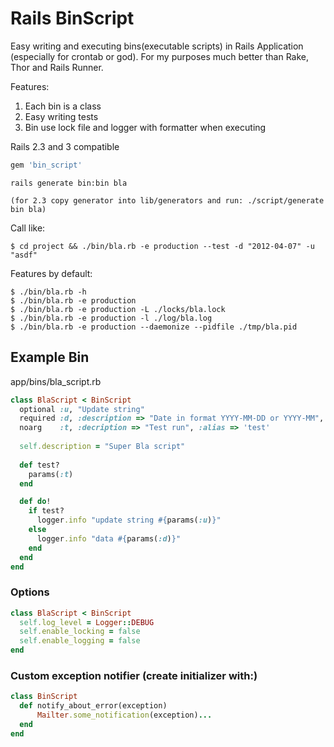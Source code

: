 Rails BinScript
===============

Easy writing and executing bins(executable scripts) in Rails Application (especially for crontab or god).
For my purposes much better than Rake, Thor and Rails Runner.

Features:

1. Each bin is a class
2. Easy writing tests
3. Bin use lock file and logger with formatter when executing
  
Rails 2.3 and 3 compatible

``` ruby
gem 'bin_script'
```

    rails generate bin:bin bla
    
    (for 2.3 copy generator into lib/generators and run: ./script/generate bin bla)

Call like:

    $ cd project && ./bin/bla.rb -e production --test -d "2012-04-07" -u "asdf"

Features by default:

    $ ./bin/bla.rb -h
    $ ./bin/bla.rb -e production 
    $ ./bin/bla.rb -e production -L ./locks/bla.lock
    $ ./bin/bla.rb -e production -l ./log/bla.log
    $ ./bin/bla.rb -e production --daemonize --pidfile ./tmp/bla.pid


Example Bin
-----------
app/bins/bla_script.rb

``` ruby
class BlaScript < BinScript
  optional :u, "Update string"
  required :d, :description => "Date in format YYYY-MM-DD or YYYY-MM", :default => "2012-04-01"
  noarg    :t, :decription => "Test run", :alias => 'test'
  
  self.description = "Super Bla script"
  
  def test?
    params(:t)
  end

  def do!
    if test?
      logger.info "update string #{params(:u)}"        
    else  
      logger.info "data #{params(:d)}"
    end
  end
end
```

### Options

``` ruby
class BlaScript < BinScript
  self.log_level = Logger::DEBUG
  self.enable_locking = false
  self.enable_logging = false
end
```

### Custom exception notifier (create initializer with:)

``` ruby
class BinScript
  def notify_about_error(exception)
      Mailter.some_notification(exception)...
  end
end
```

        